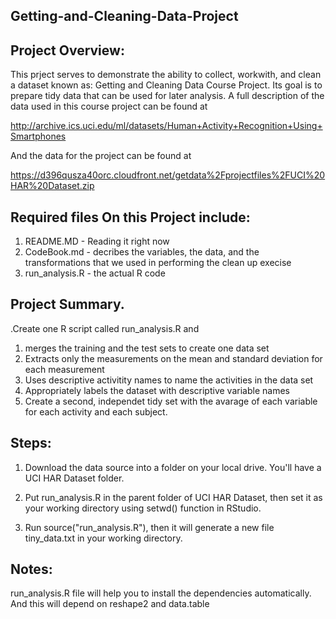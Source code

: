 ## Getting-and-Cleaning-Data-Project

## Project Overview:
This prject serves to demonstrate the ability to collect, workwith, and clean a dataset known as: Getting and Cleaning Data Course Project. Its goal is to prepare tidy data that can be used for later analysis. A full description of the data used in this course project can be found at

http://archive.ics.uci.edu/ml/datasets/Human+Activity+Recognition+Using+Smartphones 

And the data for the project can be found at

https://d396qusza40orc.cloudfront.net/getdata%2Fprojectfiles%2FUCI%20HAR%20Dataset.zip

## Required files On this Project include:
1. README.MD - Reading it right now
2. CodeBook.md - decribes the variables, the data, and the transformations that we used in performing the clean up execise
3. run_analysis.R - the actual R code

## Project Summary.
 .Create one R script called run_analysis.R and 
1. merges the training and the test sets to create one data set
2. Extracts only the measurements on the mean and standard deviation for each measurement
3. Uses descriptive activitity names to name the activities in the data set
4. Appropriately labels the dataset with descriptive variable names
5. Create a second, independet tidy set with the avarage of each variable for each activity and each subject.

## Steps:
1. Download the data source into a folder on your local drive. You'll have a UCI HAR Dataset folder.

2. Put run_analysis.R in the parent folder of UCI HAR Dataset, then set it as your working directory using setwd() function in RStudio.

3. Run source("run_analysis.R"), then it will generate a new file tiny_data.txt in your working directory.

## Notes:

run_analysis.R file will help you to install the dependencies automatically. And this will depend on reshape2 and data.table

